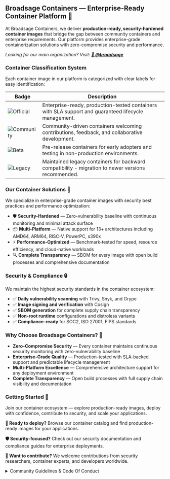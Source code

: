 ## Broadsage Containers — Enterprise-Ready Container Platform 🐳

At Broadsage Containers, we deliver **production-ready, security-hardened container images** that bridge the gap between community containers and enterprise requirements. Our platform provides enterprise-grade containerization solutions with zero-compromise security and performance.

*Looking for our main organization? Visit: [**🏢 @broadsage**](https://github.com/broadsage)*

### Container Classification System

Each container image in our platform is categorized with clear labels for easy identification:

| Badge | Description |
|-------|-------------|
| ![Official](https://img.shields.io/badge/container-official-green.svg?colorA=303033&colorB=ff8a2c&label=Broadsage&style=flat) | Enterprise-ready, production-tested containers with SLA support and guaranteed lifecycle management. |
| ![Community](https://img.shields.io/badge/container-community-green.svg?colorA=303033&colorB=28B8A0&label=Broadsage&style=flat) | Community-driven containers welcoming contributions, feedback, and collaborative development. |
| ![Beta](https://img.shields.io/badge/container-beta-green.svg?colorA=303033&colorB=c3cf00&label=Broadsage&style=flat) | Pre-release containers for early adopters and testing in non-production environments. |
| ![Legacy](https://img.shields.io/badge/container-legacy-green.svg?colorA=303033&colorB=D1D1D2&label=Broadsage&style=flat) | Maintained legacy containers for backward compatibility - migration to newer versions recommended. |

### Our Container Solutions 🚀

We specialize in enterprise-grade container images with security best practices and performance optimization:

- 🛡️ **Security-Hardened** — Zero-vulnerability baseline with continuous monitoring and minimal attack surface
- 📦 **Multi-Platform** — Native support for 13+ architectures including AMD64, ARM64, RISC-V, PowerPC, s390x
- ⚡ **Performance-Optimized** — Benchmark-tested for speed, resource efficiency, and cloud-native workloads
- 🔍 **Complete Transparency** — SBOM for every image with open build processes and comprehensive documentation

### Security & Compliance 🔒

We maintain the highest security standards in the container ecosystem:

- ✅ **Daily vulnerability scanning** with Trivy, Snyk, and Grype
- ✅ **Image signing and verification** with Cosign
- ✅ **SBOM generation** for complete supply chain transparency
- ✅ **Non-root runtime** configurations and distroless variants
- ✅ **Compliance-ready** for SOC2, ISO 27001, FIPS standards

### Why Choose Broadsage Containers? 💼

- **Zero-Compromise Security** — Every container maintains continuous security monitoring with zero-vulnerability baseline
- **Enterprise-Grade Quality** — Production-tested with SLA-backed support and predictable lifecycle management
- **Multi-Platform Excellence** — Comprehensive architecture support for any deployment environment
- **Complete Transparency** — Open build processes with full supply chain visibility and documentation

### Getting Started 🚀

Join our container ecosystem — explore production-ready images, deploy with confidence, contribute to security, and scale your applications.

**🐳 Ready to deploy?** Browse our container catalog and find production-ready images for your applications.

**🛡️ Security-focused?** Check out our security documentation and compliance guides for enterprise deployments.

**🤝 Want to contribute?** We welcome contributions from security researchers, container experts, and developers worldwide.

<details>
<summary>Community Guidelines & Code Of Conduct</summary>
<br>
This code of conduct outlines our expectations for all those who participate in our container platform projects and communities, as well as the consequences for unacceptable behaviour. We invite all those who participate to help us create safe and positive experiences for everyone in the container ecosystem.

#### Expected Community Behavior

The following behaviours are expected and requested of all community members:

* Participate in an authentic and active way. In doing so, you contribute to the health and longevity of our container community.
* Exercise consideration, respect and empathy in your speech and actions. Remember, we have all been through different stages of learning container technologies.
* Refrain from demeaning, discriminatory, or harassing behaviour and speech.
* Focus on constructive discussions about container security, performance, and best practices.
* Disagreements on technical approaches are fine, argumentative behaviour or trolling are not.

#### Unacceptable Community Behavior

* Do not perform threats of violence or use violent language directed against another person.
* Do not make jokes of sexist, racist, homophobic, transphobic, ableist or otherwise discriminatory nature, or use language of this nature.
* Do not post or display sexually explicit or violent material.
* Do not post or threaten to post other people's personally identifying information ("doxing").
* Do not make personal insults, particularly those related to gender, sexual orientation, race, religion, or disability.
* Do not engage in sexual attention. This includes, sexualised comments or jokes and sexual advances.
* Do not advocate for, or encourage, any of the above behaviour.

Please take into account that online communities bring together people from many different cultures and backgrounds. It's important to understand that sometimes the combination of cultural differences and online interaction can lead to misunderstandings. That is why having empathy is very important.

#### Reporting Issues

If someone is acting inappropriately or violating this Code of Conduct in any shape or form, and they are not receptive to your feedback or you prefer not to confront them, please reach out to Broadsage Containers via conduct@broadsage.com

#### Consequences of Unacceptable Behaviour

Unacceptable behaviour from any community member will not be tolerated. Anyone asked to stop unacceptable behaviour is expected to comply immediately. If a community member engages in unacceptable behaviour, Broadsage Containers and/or community organisers may take any action they deem appropriate, up to and including a temporary ban or permanent expulsion from the community without warning.

##### License and attribution

The license is based off of The Citizen Code of Conduct is distributed by Stumptown Syndicate under a Creative Commons Attribution-ShareAlike license.

</details>
